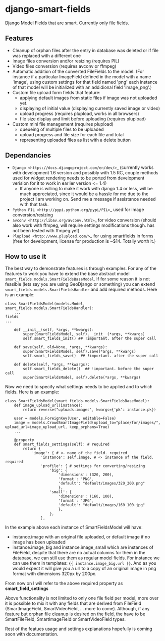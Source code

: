 
django-smart-fields
===================

Django Model Fields that are smart. Currently only file fields.

Features
--------

* Cleanup of orphan files after the entry in database was deleted or if file was replaced with a different one
* Image files conversion and/or resizing (requires PIL)
* Video files conversion (requires avconv or ffmpeg)
* Automatic addition of the converted FileFields to the model. (For instance if a particular ImageField defined in the model with a name 'image', using custom settings for that field named 'png' each instance of that model will be initialized with an addidional field 'image_png'.)
* Custom file upload form fields that feature:
    * applying default images from static files if image was not uploaded yet.
    * displaying of initial value (displaying currently saved image or video)
    * upload progress (requires plupload, works in all browsers)
    * file size display and limit before uploading (requires plupload)
* Custom mini file management (requires plupload)
    * queueing of multiple files to be uploaded
    * upload progress and file size for each file and total
    * representing uploaded files as list with a delete button

Dependancies
------------
* `Django <https://docs.djangoproject.com/en/dev/>`_ (currently works with development 1.6 version and possibly with 1.5 RC, couple methods used for widget rendering needs to be ported from development verision for it to work in earlier version <= 1.4) 
    * If anyone is willing to make it work with django 1.4 or less, will be much appreciated, since it would be a hassle for me due to the project I am working on. Send me a message if assistance needed with that task.
* `Python PIL <http://pypi.python.org/pypi/PIL>`_ used for image conversion/resizing
* `avconv <http://libav.org/avconv.html>`_ for video conversion (should also work with ffmpeg, will require settings modifications though. has not been tested with ffmpeg yet)
* `Plupload <http://www.plupload.com/>`_ for using smartfields in forms (free for development, license for production is ~$14. Totally worth it.)

How to use it
-------------

The best way to demonstrate features is through examples.
For any of the features to work you have to extend the base abstract model ``smart_fields.models.SmartFieldsBaseModel``. If for some reason it is not feasible (lets say you are using GeoDjango or something) you can extend ``smart_fields.models.SmartFieldsHandler`` and add required methods. Here is an example:

    class SmartFieldsModel(models.Model, smart_fields.models.SmartFieldsHandler):
        ... 
	fields
	...

        def __init__(self, *args, **kwargs):
            super(SmartFieldsModel, self).__init__(*args, **kwargs)
            self.smart_fields_init() ## !important. after the super call

        def save(self, old=None, *args, **kwargs):
            super(SmartFieldsModel, self).save(*args, **kwargs)
            self.smart_fields_save()  ## !important. after the super call

        def delete(self, *args, **kwargs):
            self.smart_fields_delete()  ## !important. before the super call
            super(SmartFieldsModel, self).delete(*args, **kwargs)

Now we need to specify what settings needs to be applied and to which fields. Here is an example:


    class SmartFieldsModel(smart_fields.models.SmartFieldsBaseModel):
        def image_upload_url(instance):
            return reverse("uploads:images", kwargs={'pk': instance.pk})

        user = models.ForeignKey(User, editable=False)
        image = models.CrowdSmartImageField(upload_to="place/for/images/", upload_url=image_upload_url, keep_orphans=True)
        ...

        @property
        def smart_fields_settings(self): # required
            return {
                'image': { # <- name of the field. required
                    'instance': self.image, # <- instance of the field. required
                    'profile': { # settings for converting/resizing
                        'big': {
                            'dimensions': (320, 200),
                            'format': 'PNG',
                            'default': "default/images/320_200.png"
                            },
                        'small': {
                            'dimensions': (160, 100),
                            'format': 'JPG',
                            'default': "default/images/160_100.jpg"
                            },
                        },
                    },

In the example above each instance of SmartFieldsModel will have:
* instance.image with an original file uploaded, or default image if no image has been uploaded
* instance.image_big and instance.image_small which are instances of FileField, despite that there are no actual columns for them in the database, we can still use them as regular model fields. For instance we can use them in templates: ``{{ instance.image_big.url }}``. And as you would expect it will give you a url to a copy of an original image in png format with dimensions 320px by 200px.

From now on I will refer to the above required property as <strong>smart_field_settings</strong>

Above functionality is not limited to only one file field per model, more over it is possible to mix it with any fields that are derived from FileField (SmartImageField, SmartVideoField, ... more to come). Although, if any feature but orphan file cleanup is desired on the field, the have to be SmartFileField, SmartImageField or SmartVideoField types.

Rest of the featues usage and settings explanations hopefully is coming soon with documentation.